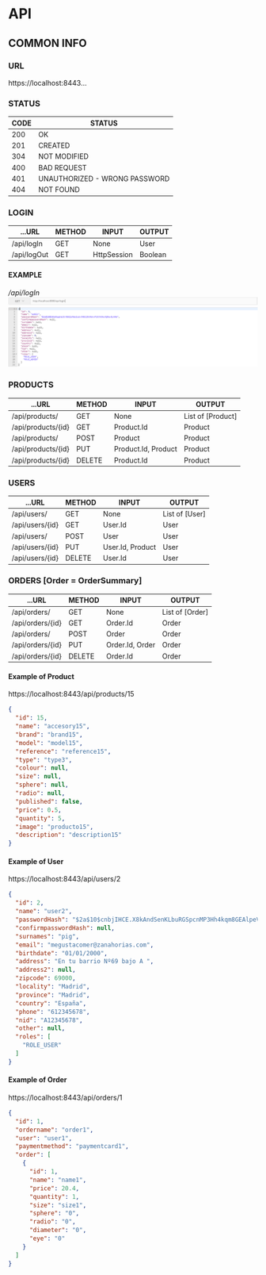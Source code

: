 # API

## COMMON INFO
### URL
https://localhost:8443...

### STATUS
CODE | STATUS
---  | ---
200  | OK
201  | CREATED
304  | NOT MODIFIED
400  | BAD REQUEST
401  | UNAUTHORIZED - WRONG PASSWORD
404  | NOT FOUND

### LOGIN 
...URL              | METHOD    | INPUT                   | OUTPUT 
---                 | ---       | ---                     | --- 
/api/logIn          | GET       | None                    | User
/api/logOut         | GET       | HttpSession             | Boolean

#### EXAMPLE
*/api/logIn* 
![Alt text](Capturas/REST/REST_logIn_A.PNG "REST logIn")
![Alt text](Capturas/REST/REST_logIn_B.PNG "REST logIn Output")


### PRODUCTS
...URL              | METHOD    | INPUT                   | OUTPUT 
---                 | ---       | ---                     | --- 
/api/products/      | GET       | None                    | List of [Product]
/api/products/{id}  | GET       | Product.Id              | Product
/api/products/      | POST      | Product                 | Product 
/api/products/{id}  | PUT       | Product.Id, Product     | Product 
/api/products/{id}  | DELETE    | Product.Id              | Product 


### USERS
...URL              | METHOD    | INPUT                   | OUTPUT 
---                 | ---       | ---                     | --- 
/api/users/         | GET       | None                    | List of [User] 
/api/users/{id}     | GET       | User.Id                 | User
/api/users/         | POST      | User                    | User
/api/users/{id}     | PUT       | User.Id, Product        | User 
/api/users/{id}     | DELETE    | User.Id                 | User 


### ORDERS [Order = OrderSummary]
...URL              | METHOD    | INPUT                   | OUTPUT 
---                 | ---       | ---                     | --- 
/api/orders/        | GET       | None                    | List of [Order]               
/api/orders/{id}    | GET       | Order.Id                | Order     
/api/orders/        | POST      | Order                   | Order                     
/api/orders/{id}    | PUT       | Order.Id, Order         | Order    
/api/orders/{id}    | DELETE    | Order.Id                | Order    


#### Example of Product
https://localhost:8443/api/products/15
```json
{
  "id": 15,
  "name": "accesory15",
  "brand": "brand15",
  "model": "model15",
  "reference": "reference15",
  "type": "type3",
  "colour": null,
  "size": null,
  "sphere": null,
  "radio": null,
  "published": false,
  "price": 0.5,
  "quantity": 5,
  "image": "producto15",
  "description": "description15"
}
```

#### Example of User
https://localhost:8443/api/users/2
``` json
{
  "id": 2,
  "name": "user2",
  "passwordHash": "$2a$10$cnbjIHCE.X8kAndSenKLbuRGSpcnMP3Hh4kqm8GEAlpeVW2bADhR6",
  "confirmpasswordHash": null,
  "surnames": "pig",
  "email": "megustacomer@zanahorias.com",
  "birthdate": "01/01/2000",
  "address": "En tu barrio Nº69 bajo A ",
  "address2": null,
  "zipcode": 69000,
  "locality": "Madrid",
  "province": "Madrid",
  "country": "España",
  "phone": "612345678",
  "nid": "A12345678",
  "other": null,
  "roles": [
    "ROLE_USER"
  ]
}
```

#### Example of Order
https://localhost:8443/api/orders/1
``` json
{
  "id": 1,
  "ordername": "order1",
  "user": "user1",
  "paymentmethod": "paymentcard1",
  "order": [
    {
      "id": 1,
      "name": "name1",
      "price": 20.4,
      "quantity": 1,
      "size": "size1",
      "sphere": "0",
      "radio": "0",
      "diameter": "0",
      "eye": "0"
    }
  ]
}
```
